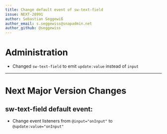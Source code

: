```yaml
---
title: Change default event of sw-text-field
issue: NEXT-28991
author: Sebastian Seggewiß
author_email: s.seggewiss@snapadmin.net
author_github: @seggewiss
---
```

# Administration
* Changed `sw-text-field` to emit `update:value` instead of `input`
___
# Next Major Version Changes
## sw-text-field default event:
* Change event listeners from `@input="onInput"` to `@update:value="onInput"`
